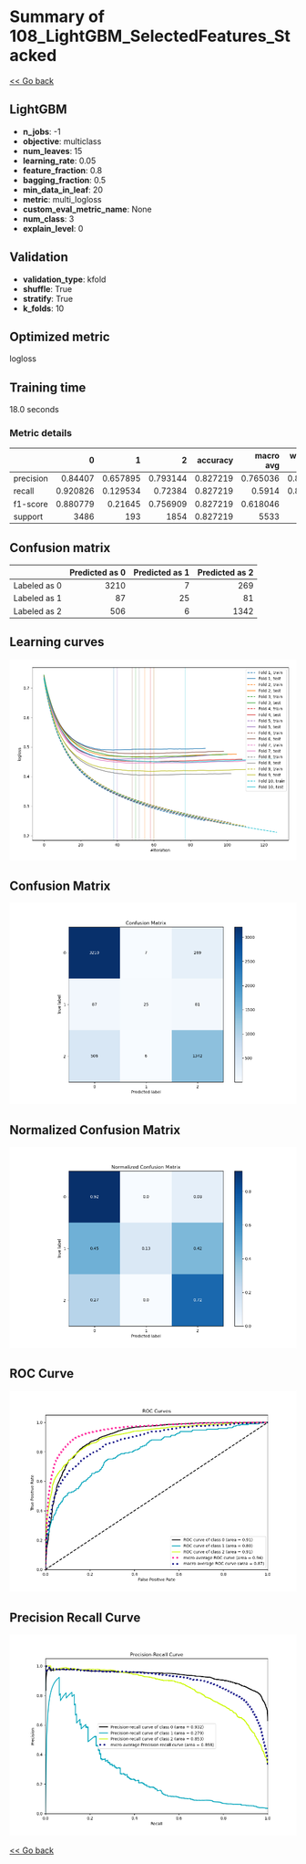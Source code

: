 # Summary of 108_LightGBM_SelectedFeatures_Stacked

[<< Go back](../README.md)


## LightGBM
- **n_jobs**: -1
- **objective**: multiclass
- **num_leaves**: 15
- **learning_rate**: 0.05
- **feature_fraction**: 0.8
- **bagging_fraction**: 0.5
- **min_data_in_leaf**: 20
- **metric**: multi_logloss
- **custom_eval_metric_name**: None
- **num_class**: 3
- **explain_level**: 0

## Validation
 - **validation_type**: kfold
 - **shuffle**: True
 - **stratify**: True
 - **k_folds**: 10

## Optimized metric
logloss

## Training time

18.0 seconds

### Metric details
|           |           0 |          1 |           2 |   accuracy |   macro avg |   weighted avg |   logloss |
|:----------|------------:|-----------:|------------:|-----------:|------------:|---------------:|----------:|
| precision |    0.84407  |   0.657895 |    0.793144 |   0.827219 |    0.765036 |       0.820512 |  0.452683 |
| recall    |    0.920826 |   0.129534 |    0.72384  |   0.827219 |    0.5914   |       0.827219 |  0.452683 |
| f1-score  |    0.880779 |   0.21645  |    0.756909 |   0.827219 |    0.618046 |       0.8161   |  0.452683 |
| support   | 3486        | 193        | 1854        |   0.827219 | 5533        |    5533        |  0.452683 |


## Confusion matrix
|              |   Predicted as 0 |   Predicted as 1 |   Predicted as 2 |
|:-------------|-----------------:|-----------------:|-----------------:|
| Labeled as 0 |             3210 |                7 |              269 |
| Labeled as 1 |               87 |               25 |               81 |
| Labeled as 2 |              506 |                6 |             1342 |

## Learning curves
![Learning curves](learning_curves.png)
## Confusion Matrix

![Confusion Matrix](confusion_matrix.png)


## Normalized Confusion Matrix

![Normalized Confusion Matrix](confusion_matrix_normalized.png)


## ROC Curve

![ROC Curve](roc_curve.png)


## Precision Recall Curve

![Precision Recall Curve](precision_recall_curve.png)



[<< Go back](../README.md)
